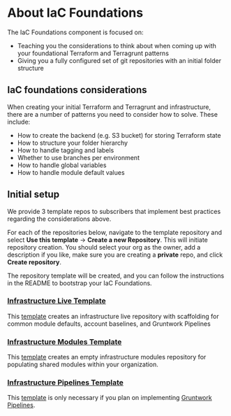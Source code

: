 # About IaC Foundations

The IaC Foundations component is focused on:

- Teaching you the considerations to think about when coming up with your foundational Terraform and Terragrunt patterns
- Giving you a fully configured set of git repositories with an initial folder structure

## IaC foundations considerations

When creating your initial Terraform and Terragrunt and infrastructure, there are a number of patterns you need to consider how to solve. These include:

- How to create the backend (e.g. S3 bucket) for storing Terraform state
- How to structure your folder hierarchy
- How to handle tagging and labels
- Whether to use branches per environment
- How to handle global variables
- How to handle module default values

## Initial setup

We provide 3 template repos to subscribers that implement best practices regarding the considerations above.

For each of the repositories below, navigate to the template repository and select **Use this template** -> **Create a new Repository**.
This will initiate repository creation. You should select your org as the owner, add a description if you like, make sure you are creating a **private** repo, and click **Create repository**.

The repository template will be created, and you can follow the instructions in the README to bootstrap your IaC Foundations.

### [Infrastructure Live Template](https://github.com/gruntwork-io/infrastructure-live-template)
This [template](https://github.com/gruntwork-io/infrastructure-live-template) creates an infrastructure live repository with scaffolding for common module defaults, account baselines, and Gruntwork Pipelines

### [Infrastructure Modules Template](https://github.com/gruntwork-io/infrastructure-modules-template)
This [template](https://github.com/gruntwork-io/infrastructure-modules-template) creates an empty infrastructure modules repository for populating shared modules within your organization.

### [Infrastructure Pipelines Template](https://github.com/gruntwork-io/infrastructure-pipelines-template)

This [template](https://github.com/gruntwork-io/infrastructure-pipelines-template) is only necessary if you plan on implementing [Gruntwork Pipelines](../pipelines).

